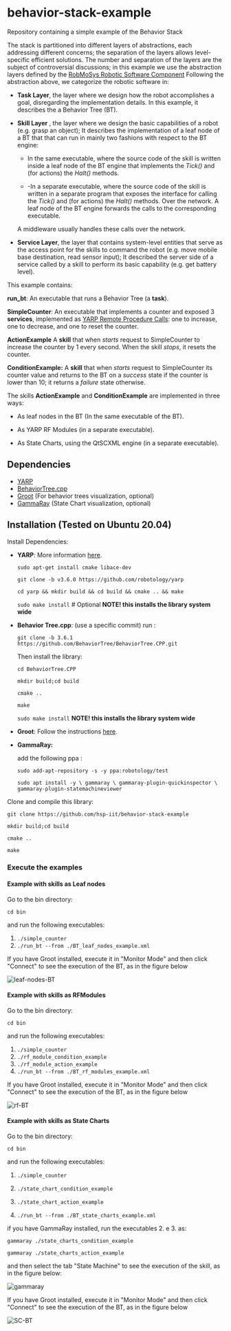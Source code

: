 # behavior-stack-example

Repository containing a simple example of the Behavior Stack

The stack is partitioned into different layers of abstractions, each addressing different concerns; the separation of the layers allows level-specific efficient solutions. The number and separation of the layers are the subject of controversial discussions; in this example we use the abstraction layers defined by the [RobMoSys Robotic Software Component](robmosys.eu/wiki/start)
Following the abstraction above, we categorize the robotic software in:

- **Task Layer**, the layer where we design how the robot accomplishes a goal, disregarding the implementation details. In this example, it describes the a Behavior Tree (BT).

- **Skill Layer** , the layer where we design the basic capabilities of a robot (e.g. grasp an object); It describes the implementation of a leaf node of a BT that that can run in mainly two fashions with respect to the BT engine:

  - In the same executable, where the source code of the skill is written inside a leaf node of the BT engine that implements the *Tick()* and (for actions) the *Halt()* methods.

  - -In a separate executable, where the source code of the skill is written in a separate program that exposes the interface for calling
    the *Tick()* and (for actions) the *Halt()* methods. Over the network. A leaf node of the BT engine forwards the calls to the corresponding executable.

  A middleware usually handles these calls over the network.


- **Service Layer**, the layer that contains system-level entities that serve as the access point for the skills to command the robot (e.g. move mobile base destination, read sensor input); It described the server side of a service called by a skill to perform its basic capability (e.g. get battery level).

This example contains:

**run_bt**: An executable that runs a Behavior Tree (a **task**).

**SimpleCounter**: An executable that implements a counter and exposed 3 **services**, implemented as  [YARP Remote Procedure Calls](https://www.yarp.it/git-master/rpc_ports.html): one to increase, one to decrease, and one to reset the counter.

**ActionExample** A **skill** that when *starts* request to SimpleCounter to increase the counter by 1 every second. When the skill *stops*, it resets the counter.

**ConditionExample:** A **skill** that when *starts* request to SimpleCounter its counter value and returns to the BT on a *success* state if the counter is lower than 10; it returns  a *failure* state otherwise.

The skills **ActionExample** and **ConditionExample** are implemented in three ways:

- As leaf nodes in the BT (In the same executable of the BT).

- As YARP RF Modules (in a separate executable).

- As State Charts, using the QtSCXML engine (in a separate executable).

## Dependencies

- [YARP](https://www.yarp.it/)
- [BehaviorTree.cpp](https://github.com/BehaviorTree/BehaviorTree.CPP/)
- [Groot](https://github.com/BehaviorTree/Groot/) (For behavior trees visualization, optional)
- [GammaRay](https://www.kdab.com/development-resources/qt-tools/gammaray/) (State Chart visualization, optional)





## Installation (Tested on Ubuntu 20.04)

Install Dependencies:

- **YARP**: More information  [here](http://yarp.it/git-master/install.html).

  `sudo apt-get install cmake libace-dev`

  `git clone -b v3.6.0 https://github.com/robotology/yarp`

  `cd yarp && mkdir build && cd build && cmake .. && make`

  `sudo make install`  # Optional **NOTE! this installs the library system wide**

- **Behavior Tree.cpp**: (use a specific commit) run :

  `git clone -b 3.6.1  https://github.com/BehaviorTree/BehaviorTree.CPP.git`


  Then install the library:

  `cd BehaviorTree.CPP`

  `mkdir build;cd build`

  `cmake ..`

  `make`

  `sudo make install` **NOTE! this installs the library system wide**

- **Groot**: Follow the instructions [here](https://github.com/BehaviorTree/Groot/).

- **GammaRay:**

  add the following ppa :

  `sudo add-apt-repository -s -y ppa:robotology/test`

  `sudo apt install -y \
          gammaray \
          gammaray-plugin-quickinspector \
          gammaray-plugin-statemachineviewer`

Clone and compile this library:

`git clone https://github.com/hsp-iit/behavior-stack-example`

`mkdir build;cd build`

`cmake ..`

`make`



### Execute the examples

#### Example with skills as Leaf nodes

Go to the bin directory:

`cd bin`

and run the following executables:

1. `./simple_counter`
2. `./run_bt --from ./BT_leaf_nodes_example.xml`

If you have Groot installed, execute it in "Monitor Mode" and then click "Connect" to see the execution of the BT, as in the figure below


![leaf-nodes-BT](https://user-images.githubusercontent.com/8132627/100381717-dde4b100-3019-11eb-9725-0a2412d21562.png)


#### Example with skills as RFModules

Go to the bin directory:

`cd bin`

and run the following executables:

1. `./simple_counter`
2. `./rf_module_condition_example`
3. `./rf_module_action_example`
4. `./run_bt --from ./BT_rf_modules_example.xml`

If you have Groot installed, execute it in "Monitor Mode" and then click "Connect" to see the execution of the BT, as in the figure below

![rf-BT](https://user-images.githubusercontent.com/8132627/100381737-e9d07300-3019-11eb-8c7c-d73ddf99152a.png)
#### Example with skills as State Charts

Go to the bin directory:

`cd bin`

and run the following executables:

1. `./simple_counter`

2. `./state_chart_condition_example`

3. `./state_chart_action_example`

4. `./run_bt --from ./BT_state_charts_example.xml`


if you have GammaRay installed, run the executables 2. e 3. as:

`gammaray ./state_charts_condition_example`

`gammaray ./state_charts_action_example`

and then select the tab "State Machine" to see the execution of the skill, as in the figure below:

![gammaray](https://user-images.githubusercontent.com/8132627/100381949-78dd8b00-301a-11eb-9cd8-db05f27387ab.png)

If you have Groot installed, execute it in "Monitor Mode" and then click "Connect" to see the execution of the BT, as in the figure below

![SC-BT](https://user-images.githubusercontent.com/8132627/100381718-de7d4780-3019-11eb-8373-cc5e0a791b0c.png)
